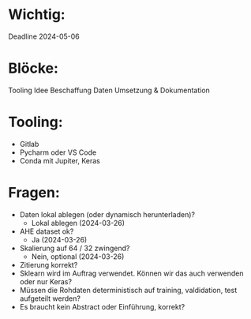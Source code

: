 # Wichtig:
Deadline 2024-05-06

# Blöcke:
Tooling
Idee
Beschaffung Daten
Umsetzung & Dokumentation

# Tooling:
- Gitlab
- Pycharm oder VS Code
- Conda mit Jupiter, Keras

# Fragen:
- Daten lokal ablegen (oder dynamisch herunterladen)?
    - Lokal ablegen (2024-03-26)
- AHE dataset ok?
    - Ja (2024-03-26)
- Skalierung auf 64 / 32 zwingend?
    - Nein, optional (2024-03-26)
- Zitierung korrekt?
- Sklearn wird im Auftrag verwendet. Können wir das auch verwenden oder nur Keras?
- Müssen die Rohdaten deterministisch auf training, valdidation, test aufgeteilt werden?
- Es braucht kein Abstract oder Einführung, korrekt?